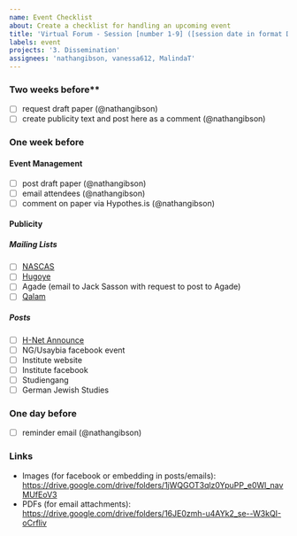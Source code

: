 ```yaml
---
name: Event Checklist
about: Create a checklist for handling an upcoming event
title: 'Virtual Forum - Session [number 1-9] ([session date in format DD.MM.YY])'
labels: event
projects: '3. Dissemination'
assignees: 'nathangibson, vanessa612, MalindaT'
---
```

### Two weeks before**
- [ ] request draft paper (@nathangibson)
- [ ] create publicity text and post here as a comment (@nathangibson)

### One week before 
#### Event Management
- [ ] post draft paper (@nathangibson)
- [ ] email attendees (@nathangibson)
- [ ] comment on paper via Hypothes.is (@nathangibson)
#### Publicity
##### Mailing Lists
- [ ] [NASCAS](https://groups.google.com/g/nascas)
- [ ] [Hugoye](https://groups.io/g/hugoye-list)
- [ ] Agade (email to Jack Sasson with request to post to Agade)
- [ ] [Qalam](https://www.dmg-web.de/iswi/qalam.html)

##### Posts
- [ ] [H-Net Announce](https://networks.h-net.org/h-announce)
- [ ] NG/Usaybia facebook event
- [ ] Institute website
- [ ] Institute facebook
- [ ] Studiengang
- [ ] German Jewish Studies

### One day before
- [ ] reminder email (@nathangibson)

### Links
- Images (for facebook or embedding in posts/emails): https://drive.google.com/drive/folders/1jWQGOT3qlz0YpuPP_e0Wl_navMUfEoV3
- PDFs (for email attachments): https://drive.google.com/drive/folders/16JE0zmh-u4AYk2_se--W3kQI-oCrfliv 